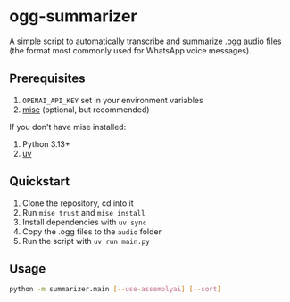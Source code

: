 # ogg-summarizer

A simple script to automatically transcribe and summarize .ogg audio files (the format most commonly used for WhatsApp voice messages).

## Prerequisites

1. `OPENAI_API_KEY` set in your environment variables
1. [mise](https://mise.jdx.dev/getting-started.html) (optional, but recommended)

If you don't have mise installed:
1. Python 3.13+
1. [uv](https://docs.astral.sh/uv/getting-started/installation/)

## Quickstart

1. Clone the repository, cd into it
1. Run `mise trust` and `mise install`
1. Install dependencies with `uv sync`
1. Copy the .ogg files to the `audio` folder
1. Run the script with `uv run main.py`

## Usage

```bash
python -m summarizer.main [--use-assemblyai] [--sort]
```


